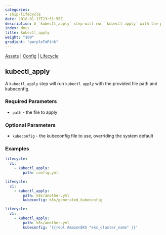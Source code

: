 ```yaml
---
categories:
- ship-lifecycle
date: 2018-01-17T23:51:55Z
description: A `kubectl_apply` step will run `kubectl apply` with the provided file path and kubeconfig.
index: docs
title: kubectl_apply
weight: "100"
gradient: "purpleToPink"
---
```


[Assets](/api/ship-assets/assets) | [Config](/api/ship-config/config) | [Lifecycle](/api/ship-lifecycle/lifecycle) 

## kubectl_apply

A `kubectl_apply` step will run `kubectl apply` with the provided file path and kubeconfig.





### Required Parameters


- `path` - the file to apply



### Optional Parameters


- `kubeconfig` - the kubeconfig file to use, overriding the system default


### Examples

```yaml
lifecycle:
  v1:
    - kubectl_apply:
        path: config.yml
```

```yaml
lifecycle:
  v1:
    - kubectl_apply:
        path: k8s/another.yml
        kubeconfig: k8s/generated_kubeconfig
```

```yaml
lifecycle:
  v1:
    - kubectl_apply:
        path: k8s/another.yml
        kubeconfig: '{{repl AmazonEKS "eks_cluster_name" }}'
```
